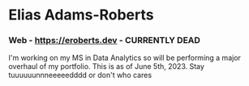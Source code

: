 # Elias Adams-Roberts
### Web - https://eroberts.dev - CURRENTLY DEAD

I'm working on my MS in Data Analytics so will be performing a major overhaul of my portfolio. This is as of June 5th, 2023. Stay tuuuuuunnneeeeedddd or don't who cares
